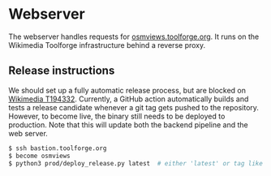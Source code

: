 <!--
SPDX-FileCopyrightText: 2022 Sascha Brawer <sascha@brawer.ch>
SPDX-License-Identifier: MIT
-->

# Webserver

The webserver handles requests for
[osmviews.toolforge.org](https://osmviews.toolforge.org/).
It runs on the Wikimedia Toolforge infrastructure behind a reverse proxy.


## Release instructions

We should set up a fully automatic release process, but are blocked on
[Wikimedia T194332](https://phabricator.wikimedia.org/T194332). Currently,
a GitHub action automatically builds and tests a release candidate
whenever a git tag gets pushed to the repository. However, to become
live, the binary still needs to be deployed to production. Note that
this will update both the backend pipeline and the web server.

```bash
$ ssh bastion.toolforge.org
$ become osmviews
$ python3 prod/deploy_release.py latest  # either 'latest' or tag like '0.0.2'
```
